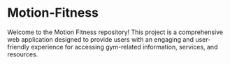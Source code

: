 # Motion-Fitness
Welcome to the Motion Fitness repository! This project is a comprehensive web application designed to provide users with an engaging and user-friendly experience for accessing gym-related information, services, and resources.
